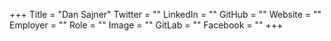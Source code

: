 +++
Title = "Dan Sajner"
Twitter = ""
LinkedIn = ""
GitHub = ""
Website = ""
Employer = ""
Role = ""
Image = ""
GitLab = ""
Facebook = ""
+++
